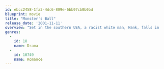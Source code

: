 ```yaml
---
id: ebcc2458-1fa3-4dc6-809e-6bb07cb0b0bd
blueprint: movie
title: "Monster's Ball"
release_date: '2001-11-11'
overview: "Set in the southern USA, a racist white man, Hank, falls in love with a black woman named Leticia. Ironically, Hank is a prison guard working on Death Row who executed Leticia's husband. Hank and Leticia's inter-racial affair leads to confusion and new ideas for the two unlikely lovers."
genres:
  -
    id: 18
    name: Drama
  -
    id: 10749
    name: Romance
---
```

